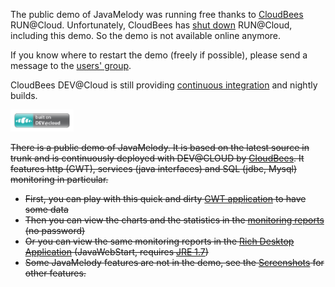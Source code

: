 The public demo of JavaMelody was running free thanks to <a href='http://www.cloudbees.com/'>CloudBees</a> RUN@Cloud. Unfortunately, CloudBees has <a href='https://www.cloudbees.com/faq-customers-runcloud'>shut down</a> RUN@Cloud, including this demo. So the demo is not available online anymore.

If you know where to restart the demo (freely if possible), please send a message to the [users' group](https://groups.google.com/forum/#!forum/javamelody).

CloudBees DEV@Cloud is still providing [continuous integration](ContinuousIntegration.md) and nightly builds.

<a href='http://www.cloudbees.com/'><img src='resources/images/Button-Built-on-CB-1.png' alt='Built on CloudBees' width='20%' /></a>

~~There is a public demo of JavaMelody. It is based on the latest source in trunk and is continuously deployed with DEV@CLOUD by [CloudBees](http://www.cloudbees.com). It features http (GWT), services (java interfaces) and SQL (jdbc, Mysql) monitoring in particular.~~

  * ~~First, you can play with this quick and dirty [GWT application](http://demo.javamelody.cloudbees.net/) to have some data~~
  * ~~Then you can view the charts and the statistics in the [monitoring reports](http://demo.javamelody.cloudbees.net/monitoring) (no password)~~
  * ~~Or you can view the same monitoring reports in the [Rich Desktop Application](http://demo.javamelody.cloudbees.net/monitoring?part=jnlp) (JavaWebStart, requires [JRE 1.7](http://java.com))~~
  * ~~Some JavaMelody features are not in the demo, see the [Screenshots](Screenshots.md) for other features.~~
